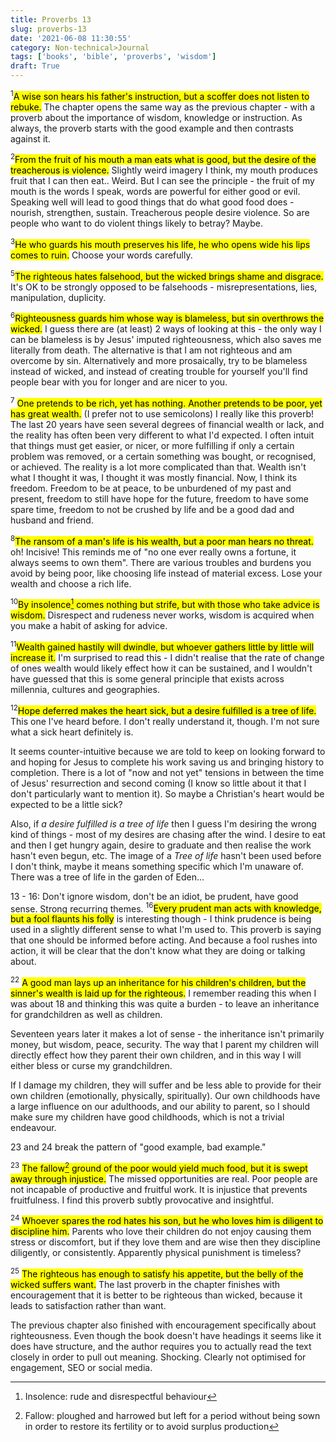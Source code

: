 ```yaml
---
title: Proverbs 13
slug: proverbs-13
date: '2021-06-08 11:30:55'
category: Non-technical>Journal
tags: ['books', 'bible', 'proverbs', 'wisdom']
draft: True
---
```


$^{1}$<mark>A wise son hears his father's instruction, but a scoffer does not listen
to rebuke.</mark> The chapter opens the same way as the previous chapter - with a
proverb about the importance of wisdom, knowledge or instruction. As always, the
proverb starts with the good example and then contrasts against it.

$^{2}$<mark>From the fruit of his mouth a man eats what is good, but the desire of
the treacherous is violence.</mark> Slightly weird imagery I think, my mouth
produces fruit that I can then eat.. Weird. But I can see the principle - the
fruit of my mouth is the words I speak, words are powerful for either good or
evil. Speaking well will lead to good things that do what good food does -
nourish, strengthen, sustain. Treacherous people desire violence. So are people who
want to do violent things likely to betray? Maybe.

$^{3}$<mark>He who guards his mouth preserves his life, he who opens wide his lips
comes to ruin.</mark> Choose your words carefully.

$^{5}$<mark>The righteous hates falsehood, but the wicked brings shame and
disgrace.</mark> It's OK to be strongly opposed to be falsehoods -
misrepresentations, lies, manipulation, duplicity.

$^{6}$<mark>Righteousness guards him whose way is blameless, but sin overthrows
the wicked.</mark> I guess there are (at least) 2 ways of looking at this - the
only way I can be blameless is by Jesus' imputed righteousness, which also saves
me literally from death. The alternative is that I am not righteous and am
overcome by sin. Alternatively and more prosaically, try to be blameless instead
of wicked, and instead of creating trouble for yourself you'll find people bear
with you for longer and are nicer to you.

$^{7}$ <mark>One pretends to be rich, yet has nothing. Another pretends to be
poor, yet has great wealth.</mark> (I prefer not to use semicolons) I really
like this proverb! The last 20 years have seen several degrees of financial
wealth or lack, and the reality has often been very different to what I'd
expected. I often intuit that things must get easier, or nicer, or more
fulfilling if only a certain problem was removed, or a certain something was
bought, or recognised, or achieved. The reality is a lot more complicated than
that. Wealth isn't what I thought it was, I thought it was mostly financial.
Now, I think its freedom. Freedom to be at peace, to be unburdened of my past
and present, freedom to still have hope for the future, freedom to have some
spare time, freedom to not be crushed by life and be a good dad and husband and
friend.

$^{8}$<mark>The ransom of a man's life is his wealth, but a poor man hears no
threat.</mark> oh! Incisive! This reminds me of "no one ever really owns
a fortune, it always seems to own them". There are various troubles and burdens
you avoid by being poor, like choosing life instead of material excess. Lose
your wealth and choose a rich life.

$^{10}$<mark>By insolence[^1] comes nothing but strife, but with those who take advice is
wisdom.</mark> Disrespect and rudeness never works, wisdom is acquired when you
make a habit of asking for advice.

$^{11}$<mark>Wealth gained hastily will dwindle, but whoever gathers little by
little will increase it.</mark> I'm surprised to read this - I didn't realise
that the rate of change of ones wealth would likely effect how it can be
sustained, and I wouldn't have guessed that this is some general principle that
exists across millennia, cultures and geographies.

$^{12}$<mark>Hope deferred makes the heart sick, but a desire fulfilled is a
tree of life.</mark> This one I've heard before. I don't really understand it,
though. I'm not sure what a sick heart definitely is.

It seems counter-intuitive because we are told to keep on looking forward to and
hoping for Jesus to complete his work saving us and bringing history to
completion. There is a lot of "now and not yet" tensions in between the time of
Jesus' resurrection and second coming (I know so little about it that I don't
particularly want to mention it). So maybe a Christian's heart would be expected
to be a little sick?

Also, if _a desire fulfilled is a tree of life_ then I guess I'm desiring the
wrong kind of things - most of my desires are chasing after the wind. I desire
to eat and then I get hungry again, desire to graduate and then realise the work
hasn't even begun, etc. The image of a _Tree of life_ hasn't been used before I
don't think, maybe it means something specific which I'm unaware of. There was a
tree of life in the garden of Eden...

13 - 16: Don't ignore wisdom, don't be an idiot, be prudent, have good sense.
Strong recurring themes. $^{16}$<mark>Every prudent man acts with knowledge,
but a fool flaunts his folly</mark> is interesting though - I think prudence is
being used in a slightly different sense to what I'm used to. This proverb is
saying that one should be informed before acting. And because a fool rushes into
action, it will be clear that the don't know what they are doing or talking
about.

$^{22}$ <mark>A good man lays up an inheritance for his children's children,
but the sinner's wealth is laid up for the righteous.</mark> I remember reading
this when I was about 18 and thinking this was quite a burden - to leave an
inheritance for grandchildren as well as children.

Seventeen years later it makes a lot of sense - the inheritance isn't primarily money,
but wisdom, peace, security. The way that I parent my children will directly
effect how they parent their own children, and in this way I will either bless
or curse my grandchildren.

If I damage my children, they will suffer and be less able to provide for their
own children (emotionally, physically, spiritually). Our own childhoods have a
large influence on our adulthoods, and our ability to parent, so I should make
sure my children have good childhoods, which is not a trivial endeavour.

23 and 24 break the pattern of "good example, bad example."

$^{23}$ <mark>The fallow[^2] ground of the poor would yield much food, but it is swept away
through injustice.</mark> The missed opportunities are real. Poor people are not
incapable of productive and fruitful work. It is injustice that prevents
fruitfulness. I find this proverb subtly provocative and insightful.

$^{24}$ <mark>Whoever spares the rod hates his son, but he who loves him is
diligent to discipline him.</mark> Parents who love their children do not enjoy
causing them stress or discomfort, but if they love them and are wise then they
discipline diligently, or consistently. Apparently physical punishment is timeless?

$^{25}$ <mark>The righteous has enough to satisfy his appetite, but the belly of
the wicked suffers want.</mark> The last proverb in the chapter finishes with
encouragement that it is better to be righteous than wicked, because it leads to
satisfaction rather than want.

The previous chapter also finished with encouragement specifically about
righteousness. Even though the book doesn't have headings it seems like it does
have structure, and the author requires you to actually read the text closely in
order to pull out meaning. Shocking. Clearly not optimised for engagement,
SEO or social media.

[^1]: Insolence: rude and disrespectful behaviour
[^2]:
    Fallow: ploughed and harrowed but left for a period without being sown in
    order to restore its fertility or to avoid surplus production
